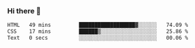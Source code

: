 ### Hi there 👋

<!--START_SECTION:waka-->

```txt
HTML   49 mins         ██████████████████▓░░░░░░   74.09 %
CSS    17 mins         ██████▒░░░░░░░░░░░░░░░░░░   25.86 %
Text   0 secs          ░░░░░░░░░░░░░░░░░░░░░░░░░   00.06 %
```

<!--END_SECTION:waka-->
